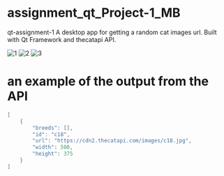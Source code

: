 # assignment_qt_Project-1_MB
qt-assignment-1 A desktop app for getting a random cat images url.  Built with Qt Framework and thecatapi API.

![1](https://user-images.githubusercontent.com/54883882/137589351-81e83441-8ca8-4ddf-a1cc-f455f926e2b3.png)
![2](https://user-images.githubusercontent.com/54883882/137589358-460cd4ec-bc95-4744-a081-a7b38bb96d3b.png)
![3](https://user-images.githubusercontent.com/54883882/137589359-5bd13498-6cf8-499a-9c71-29f2ec12ea22.png)

# an example of the output from the API
```C++
[
    {
        "breeds": [],
        "id": "c18",
        "url": "https://cdn2.thecatapi.com/images/c18.jpg",
        "width": 500,
        "height": 375
    }
]
```
